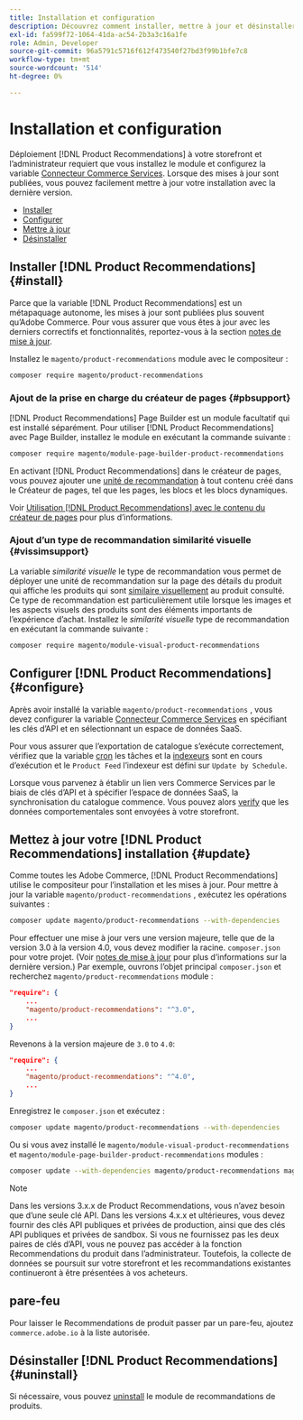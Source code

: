 ```yaml
---
title: Installation et configuration
description: Découvrez comment installer, mettre à jour et désinstaller [!DNL Product Recommendations].
exl-id: fa599f72-1064-41da-ac54-2b3a3c16a1fe
role: Admin, Developer
source-git-commit: 96a5791c5716f612f473540f27bd3f99b1bfe7c8
workflow-type: tm+mt
source-wordcount: '514'
ht-degree: 0%

---
```


# Installation et configuration

Déploiement [!DNL Product Recommendations] à votre storefront et l’administrateur requiert que vous installez le module et configurez la variable [Connecteur Commerce Services](../landing/saas.md). Lorsque des mises à jour sont publiées, vous pouvez facilement mettre à jour votre installation avec la dernière version.

- [Installer](#install)
- [Configurer](#configure)
- [Mettre à jour](#update)
- [Désinstaller](#uninstall)

## Installer [!DNL Product Recommendations] {#install}

Parce que la variable [!DNL Product Recommendations] est un métapaquage autonome, les mises à jour sont publiées plus souvent qu’Adobe Commerce. Pour vous assurer que vous êtes à jour avec les derniers correctifs et fonctionnalités, reportez-vous à la section [notes de mise à jour](release-notes.md).

Installez le `magento/product-recommendations` module avec le compositeur :

```bash
composer require magento/product-recommendations
```

### Ajout de la prise en charge du créateur de pages {#pbsupport}

[!DNL Product Recommendations] Page Builder est un module facultatif qui est installé séparément. Pour utiliser [!DNL Product Recommendations] avec Page Builder, installez le module en exécutant la commande suivante :

```bash
composer require magento/module-page-builder-product-recommendations
```

En activant [!DNL Product Recommendations] dans le créateur de pages, vous pouvez ajouter une [unité de recommandation](https://experienceleague.adobe.com/docs/commerce-admin/page-builder/add-content/recommendations.html) à tout contenu créé dans le Créateur de pages, tel que les pages, les blocs et les blocs dynamiques.

Voir [Utilisation [!DNL Product Recommendations] avec le contenu du créateur de pages](page-builder.md) pour plus d’informations.

### Ajout d’un type de recommandation similarité visuelle {#vissimsupport}

La variable _similarité visuelle_ le type de recommandation vous permet de déployer une unité de recommandation sur la page des détails du produit qui affiche les produits qui sont [similaire visuellement](type.md#visualsim) au produit consulté. Ce type de recommandation est particulièrement utile lorsque les images et les aspects visuels des produits sont des éléments importants de l’expérience d’achat. Installez le _similarité visuelle_ type de recommandation en exécutant la commande suivante :

```bash
composer require magento/module-visual-product-recommendations
```

## Configurer [!DNL Product Recommendations] {#configure}

Après avoir installé la variable `magento/product-recommendations` , vous devez configurer la variable [Connecteur Commerce Services](https://experienceleague.adobe.com/docs/commerce-admin/config/services/saas.html) en spécifiant les clés d’API et en sélectionnant un espace de données SaaS.

Pour vous assurer que l’exportation de catalogue s’exécute correctement, vérifiez que la variable [cron](https://experienceleague.adobe.com/docs/commerce-operations/configuration-guide/cli/configure-cron-jobs.html) les tâches et la [indexeurs](https://experienceleague.adobe.com/docs/commerce-operations/configuration-guide/cli/manage-indexers.html) sont en cours d’exécution et le `Product Feed` l’indexeur est défini sur `Update by Schedule`.

Lorsque vous parvenez à établir un lien vers Commerce Services par le biais de clés d’API et à spécifier l’espace de données SaaS, la synchronisation du catalogue commence. Vous pouvez alors [verify](verify.md) que les données comportementales sont envoyées à votre storefront.

## Mettez à jour votre [!DNL Product Recommendations] installation {#update}

Comme toutes les Adobe Commerce, [!DNL Product Recommendations] utilise le compositeur pour l’installation et les mises à jour. Pour mettre à jour la variable `magento/product-recommendations` , exécutez les opérations suivantes :

```bash
composer update magento/product-recommendations --with-dependencies
```

Pour effectuer une mise à jour vers une version majeure, telle que de la version 3.0 à la version 4.0, vous devez modifier la racine. `composer.json` pour votre projet. (Voir [notes de mise à jour](release-notes.md) pour plus d’informations sur la dernière version.) Par exemple, ouvrons l’objet principal `composer.json` et recherchez `magento/product-recommendations` module :

```json
"require": {
    ...
    "magento/product-recommendations": "^3.0",
    ...
}
```

Revenons à la version majeure de `3.0` to `4.0`:

```json
"require": {
    ...
    "magento/product-recommendations": "^4.0",
    ...
}
```

Enregistrez le `composer.json` et exécutez :

```bash
composer update magento/product-recommendations --with-dependencies
```

Ou si vous avez installé le `magento/module-visual-product-recommendations` et `magento/module-page-builder-product-recommendations` modules :

```bash
composer update --with-dependencies magento/product-recommendations magento/module-visual-product-recommendations magento/module-page-builder-product-recommendations
```

>[!NOTE]
>
> Dans les versions 3.x.x de Product Recommendations, vous n’avez besoin que d’une seule clé API. Dans les versions 4.x.x et ultérieures, vous devez fournir des clés API publiques et privées de production, ainsi que des clés API publiques et privées de sandbox. Si vous ne fournissez pas les deux paires de clés d’API, vous ne pouvez pas accéder à la fonction Recommendations du produit dans l’administrateur. Toutefois, la collecte de données se poursuit sur votre storefront et les recommandations existantes continueront à être présentées à vos acheteurs.

## pare-feu

Pour laisser le Recommendations de produit passer par un pare-feu, ajoutez `commerce.adobe.io` à la liste autorisée.

## Désinstaller [!DNL Product Recommendations] {#uninstall}

Si nécessaire, vous pouvez [uninstall](https://experienceleague.adobe.com/docs/commerce-operations/installation-guide/tutorials/uninstall-modules.html) le module de recommandations de produits.
